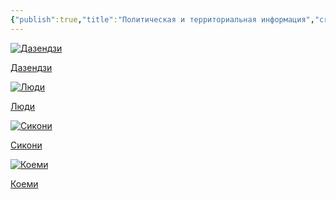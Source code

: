 ```yaml
---
{"publish":true,"title":"Политическая и территориальная информация","created":"2025-10-08T16:08:55.256+02:00","modified":"2025-10-23T18:21:26.148+02:00","cssclasses":""}
---
```



<div><a class="card internal-link" href="Расы/Дазендзи.md"><img alt="Дазендзи" /><div class="way-card-content"><p>Дазендзи</p></div></a><a class="card internal-link" href="Расы/Люди.md"><img alt="Люди" /><div class="way-card-content"><p>Люди</p></div></a><a class="card internal-link" href="Расы/Сикони.md"><img alt="Сикони" /><div class="way-card-content"><p>Сикони</p></div></a><a class="card internal-link" href="Расы/Коеми.md"><img alt="Коеми" src="/!Assets/bd7496622355a620b3e50ca6650c600d.jpg" /><div class="way-card-content"><p>Коеми</p></div></a></div>